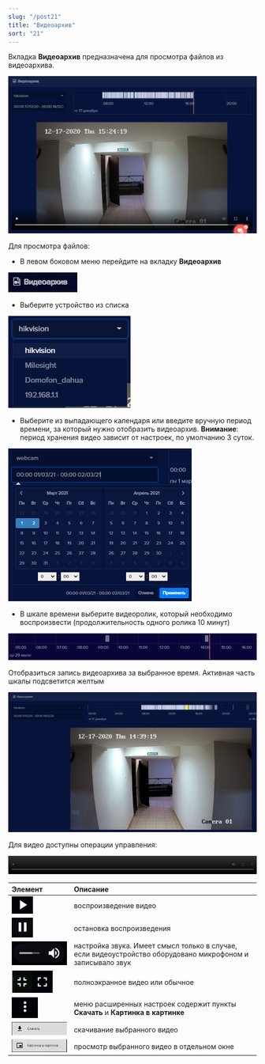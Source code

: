 ```yaml
---
slug: "/post21"
title: "Видеоархив"
sort: "21"
---
```


Вкладка **Видеоархив** предназначена для просмотра файлов из видеоархива. 

![](images/Screenshot_114.png)

Для  просмотра файлов:

- В левом боковом меню перейдите на вкладку **Видеоархив** 
  
![](images/Screenshot_161.png)

- Выберите устройство из списка

![](images/image27.png)

- Выберите из выпадающего календаря или введите вручную период времени, за который нужно отобразить видеоархив. **Внимание**: период хранения видео зависит от настроек, по умолчанию 3 суток.

![](images/Screenshot_115.png)

- В шкале времени выберите видеоролик,  который необходимо воспроизвести (продолжительность одного ролика 10 минут)

![](images/image183.png)

Отобразиться запись видеоархива за выбранное время. Активная часть шкалы подсветится желтым

![](images/image190.png)

Для видео доступны операции управления:

![](images/Screenshot_116.png)

|Элемент|Описание|
| :- | :- |
|![](images/Screenshot_162.png)|воспроизведение видео|
|![](images/Screenshot_163.png)|остановка воспроизведения|
|![](images/Screenshot_164.png)|настройка звука. Имеет смысл только в случае, если видеоустройство оборудовано микрофоном и записывало звук|
|![](images/Screenshot_165.png)|полноэкранное видео или обычное|
|![](images/Screenshot_166.png)|меню расширенных настроек содержит пункты **Скачать** и **Картинка в картинке**|
|![](images/Screenshot_167.png)|скачивание выбранного видео|
|![](images/Screenshot_168.png)|просмотр выбранного видео в отдельном окне|